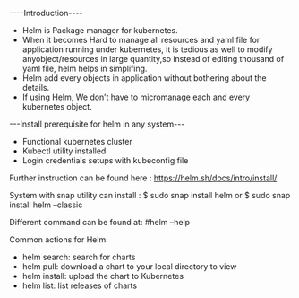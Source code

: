 ----Introduction----
- Helm is Package manager for kubernetes.
- When it becomes Hard to manage all resources and yaml file for application running under kubernetes, it is tedious as well to modify anyobject/resources in large quantity,so instead of editing thousand of yaml file, helm helps in simplifing.
- Helm add every objects in application without bothering about the details.
- If using Helm, We don’t have to micromanage each and every kubernetes object. 

---Install prerequisite for helm in any system---
- Functional kubernetes cluster 
- Kubectl utility installed 
- Login credentials setups with kubeconfig file 

Further instruction can be found here : https://helm.sh/docs/intro/install/ 

System with snap utility can install : 
$ sudo snap install helm 
or
$ sudo snap install helm –classic 

Different command can be found at: 
#helm –help 

Common actions for Helm:
- helm search:    search for charts
- helm pull:      download a chart to your local directory to view
- helm install:   upload the chart to Kubernetes
- helm list:      list releases of charts



